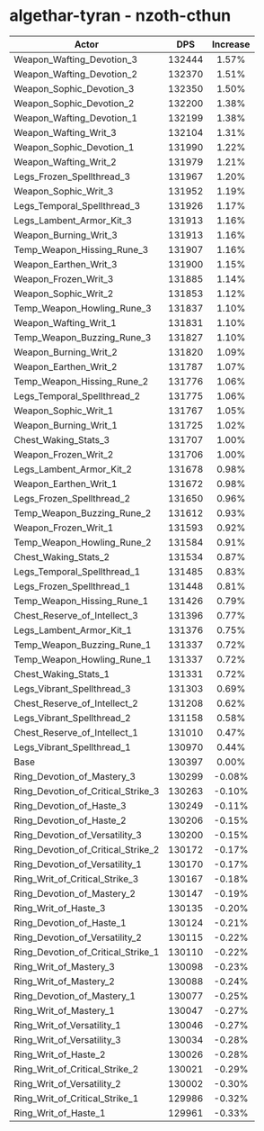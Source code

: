 # algethar-tyran - nzoth-cthun
| Actor | DPS | Increase |
|---|:---:|:---:|
|Weapon_Wafting_Devotion_3|132444|1.57%|
|Weapon_Wafting_Devotion_2|132370|1.51%|
|Weapon_Sophic_Devotion_3|132350|1.50%|
|Weapon_Sophic_Devotion_2|132200|1.38%|
|Weapon_Wafting_Devotion_1|132199|1.38%|
|Weapon_Wafting_Writ_3|132104|1.31%|
|Weapon_Sophic_Devotion_1|131990|1.22%|
|Weapon_Wafting_Writ_2|131979|1.21%|
|Legs_Frozen_Spellthread_3|131967|1.20%|
|Weapon_Sophic_Writ_3|131952|1.19%|
|Legs_Temporal_Spellthread_3|131926|1.17%|
|Legs_Lambent_Armor_Kit_3|131913|1.16%|
|Weapon_Burning_Writ_3|131913|1.16%|
|Temp_Weapon_Hissing_Rune_3|131907|1.16%|
|Weapon_Earthen_Writ_3|131900|1.15%|
|Weapon_Frozen_Writ_3|131885|1.14%|
|Weapon_Sophic_Writ_2|131853|1.12%|
|Temp_Weapon_Howling_Rune_3|131837|1.10%|
|Weapon_Wafting_Writ_1|131831|1.10%|
|Temp_Weapon_Buzzing_Rune_3|131827|1.10%|
|Weapon_Burning_Writ_2|131820|1.09%|
|Weapon_Earthen_Writ_2|131787|1.07%|
|Temp_Weapon_Hissing_Rune_2|131776|1.06%|
|Legs_Temporal_Spellthread_2|131775|1.06%|
|Weapon_Sophic_Writ_1|131767|1.05%|
|Weapon_Burning_Writ_1|131725|1.02%|
|Chest_Waking_Stats_3|131707|1.00%|
|Weapon_Frozen_Writ_2|131706|1.00%|
|Legs_Lambent_Armor_Kit_2|131678|0.98%|
|Weapon_Earthen_Writ_1|131672|0.98%|
|Legs_Frozen_Spellthread_2|131650|0.96%|
|Temp_Weapon_Buzzing_Rune_2|131612|0.93%|
|Weapon_Frozen_Writ_1|131593|0.92%|
|Temp_Weapon_Howling_Rune_2|131584|0.91%|
|Chest_Waking_Stats_2|131534|0.87%|
|Legs_Temporal_Spellthread_1|131485|0.83%|
|Legs_Frozen_Spellthread_1|131448|0.81%|
|Temp_Weapon_Hissing_Rune_1|131426|0.79%|
|Chest_Reserve_of_Intellect_3|131396|0.77%|
|Legs_Lambent_Armor_Kit_1|131376|0.75%|
|Temp_Weapon_Buzzing_Rune_1|131337|0.72%|
|Temp_Weapon_Howling_Rune_1|131337|0.72%|
|Chest_Waking_Stats_1|131331|0.72%|
|Legs_Vibrant_Spellthread_3|131303|0.69%|
|Chest_Reserve_of_Intellect_2|131208|0.62%|
|Legs_Vibrant_Spellthread_2|131158|0.58%|
|Chest_Reserve_of_Intellect_1|131010|0.47%|
|Legs_Vibrant_Spellthread_1|130970|0.44%|
|Base|130397|0.00%|
|Ring_Devotion_of_Mastery_3|130299|-0.08%|
|Ring_Devotion_of_Critical_Strike_3|130263|-0.10%|
|Ring_Devotion_of_Haste_3|130249|-0.11%|
|Ring_Devotion_of_Haste_2|130206|-0.15%|
|Ring_Devotion_of_Versatility_3|130200|-0.15%|
|Ring_Devotion_of_Critical_Strike_2|130172|-0.17%|
|Ring_Devotion_of_Versatility_1|130170|-0.17%|
|Ring_Writ_of_Critical_Strike_3|130167|-0.18%|
|Ring_Devotion_of_Mastery_2|130147|-0.19%|
|Ring_Writ_of_Haste_3|130135|-0.20%|
|Ring_Devotion_of_Haste_1|130124|-0.21%|
|Ring_Devotion_of_Versatility_2|130115|-0.22%|
|Ring_Devotion_of_Critical_Strike_1|130110|-0.22%|
|Ring_Writ_of_Mastery_3|130098|-0.23%|
|Ring_Writ_of_Mastery_2|130088|-0.24%|
|Ring_Devotion_of_Mastery_1|130077|-0.25%|
|Ring_Writ_of_Mastery_1|130047|-0.27%|
|Ring_Writ_of_Versatility_1|130046|-0.27%|
|Ring_Writ_of_Versatility_3|130034|-0.28%|
|Ring_Writ_of_Haste_2|130026|-0.28%|
|Ring_Writ_of_Critical_Strike_2|130021|-0.29%|
|Ring_Writ_of_Versatility_2|130002|-0.30%|
|Ring_Writ_of_Critical_Strike_1|129986|-0.32%|
|Ring_Writ_of_Haste_1|129961|-0.33%|
